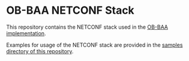 # OB-BAA NETCONF Stack
This repository contains the NETCONF stack used in the [OB-BAA implementation](https://github.com/BroadbandForum/obbaa).

Examples for usage of the NETCONF stack are provided in the [samples directory of this repository](https://github.com/BroadbandForum/obbaa-netconf-stack/tree/master/samples).
